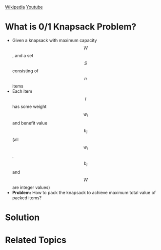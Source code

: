 [Wikipedia](https://www.wikiwand.com/en/Knapsack_problem)
[Youtube](https://www.youtube.com/watch?v=8LusJS5-AGo)

# What is 0/1 Knapsack Problem?

+ Given a knapsack with maximum capacity $$W$$
, and a set $$S$$ consisting of $$n$$ items
+ Each item $$i$$ has some weight $$w_i$$
and benefit value $$b_i$$(all $$w_i$$, $$b_i$$ and $$W$$ are integer values)
+ **Problem:** How to pack the knapsack to achieve maximum total value of packed items?

# Solution 





# Related Topics
